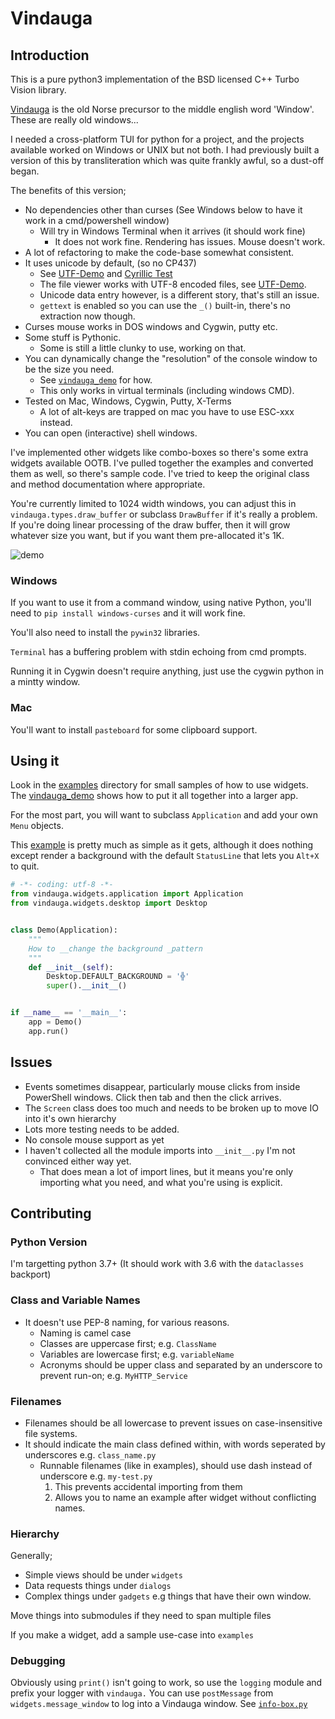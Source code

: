 # Vindauga

## Introduction
This is a pure python3 implementation of the BSD licensed C++ Turbo Vision library.

[Vindauga](https://en.wiktionary.org/wiki/vindauga) is the old Norse precursor to the middle english word 'Window'. These are really old windows...

I needed a cross-platform TUI for python for a project, and the projects available worked on Windows or UNIX but not
both. I had previously built a version of this by transliteration which was quite frankly awful, so a dust-off began.

The benefits of this version;

* No dependencies other than curses (See Windows below to have it work in a cmd/powershell window)
  * Will try in Windows Terminal when it arrives (it should work fine)
    * It does not work fine. Rendering has issues. Mouse doesn't work.
* A lot of refactoring to make the code-base somewhat consistent.
* It uses unicode by default, (so no CP437)
  * See [UTF-Demo](UTF-8-demo.txt) and [Cyrillic Test](examples/cyrillic-test.py)
  * The file viewer works with UTF-8 encoded files, see [UTF-Demo](UTF-8-demo.txt).
  * Unicode data entry however, is a different story, that's still an issue.
  * `gettext` is enabled so you can use the `_()` built-in, there's no extraction now though.
* Curses mouse works in DOS windows and Cygwin, putty etc.
* Some stuff is Pythonic. 
  * Some is still a little clunky to use, working on that.
* You can dynamically change the "resolution" of the console window to be the size you need.
  * See [`vindauga_demo`](vindauga_demo/vindauga_demo.py) for how.
  * This only works in virtual terminals (including windows CMD).
* Tested on Mac, Windows, Cygwin, Putty, X-Terms
  * A lot of alt-keys are trapped on mac you have to use ESC-xxx instead.
* You can open (interactive) shell windows.

I've implemented other widgets like combo-boxes so there's some extra widgets available OOTB.
I've pulled together the examples and converted them as well, so there's sample code.
I've tried to keep the original class and method documentation where appropriate.

You're currently limited to 1024 width windows, you can adjust this in `vindauga.types.draw_buffer` or subclass 
`DrawBuffer` if it's really a problem. If you're doing linear processing of the draw buffer, then it will grow 
whatever size you want, but if you want them pre-allocated it's 1K.

![demo](docs/screen-show.gif)

### Windows
If you want to use it from a command window, using native Python, you'll need to `pip install windows-curses` and it 
will work fine.

You'll also need to install the `pywin32` libraries. 

`Terminal` has a buffering problem with stdin echoing from cmd prompts. 

Running it in Cygwin doesn't require anything, just use the cygwin python in a mintty window.

### Mac

You'll want to install `pasteboard` for some clipboard support.

## Using it
Look in the [examples](examples) directory for small samples of how to use widgets. 
The [vindauga_demo](vindauga_demo/vindauga_demo.py) shows how to put it all together into a larger app.

For the most part, you will want to subclass `Application` and add your own `Menu` objects.

This [example](examples/background.py) is pretty much as simple as it gets, although it does nothing
except render a background with the default `StatusLine` that lets you `Alt+X` to quit.

```python
# -*- coding: utf-8 -*-
from vindauga.widgets.application import Application
from vindauga.widgets.desktop import Desktop


class Demo(Application):
    """
    How to __change the background _pattern
    """
    def __init__(self):
        Desktop.DEFAULT_BACKGROUND = '╬'
        super().__init__()


if __name__ == '__main__':
    app = Demo()
    app.run()

```

## Issues
* Events sometimes disappear, particularly mouse clicks from inside PowerShell windows. Click then tab and then the click 
arrives.
* The `Screen` class does too much and needs to be broken up to move IO into it's own hierarchy
* Lots more testing needs to be added.
* No console mouse support as yet
* I haven't collected all the module imports into `__init__.py` I'm not convinced either way yet.
  * That does mean a lot of import lines, but it means you're only importing what you need, and
    what you're using is explicit.

## Contributing

### Python Version
I'm targetting python 3.7+ (It should work with 3.6 with the `dataclasses` backport)

### Class and Variable Names
* It doesn't use PEP-8 naming, for various reasons.
  * Naming is camel case
  * Classes are uppercase first; e.g. `ClassName`
  * Variables are lowercase first; e.g. `variableName`
  * Acronyms should be upper class and separated by an underscore to prevent run-on; e.g. `MyHTTP_Service`  

### Filenames
* Filenames should be all lowercase to prevent issues on case-insensitive file systems.
* It should indicate the main class defined within, with words seperated by underscores e.g. `class_name.py`
  * Runnable filenames (like in examples), should use dash instead of underscore e.g. `my-test.py`
    1. This prevents accidental importing from them
    2. Allows you to name an example after widget without conflicting names.

### Hierarchy
Generally; 
* Simple views should be under `widgets` 
* Data requests things under `dialogs` 
* Complex things under `gadgets` e.g things that have their own window.

Move things into submodules if they need to span multiple files

If you make a widget, add a sample use-case into `examples` 

### Debugging
Obviously using `print()` isn't going to work, so use the `logging` module and prefix your logger with `vindauga.`
You can use `postMessage` from `widgets.message_window` to log into a Vindauga window. 
See [`info-box.py`](examples/info-box.py)
